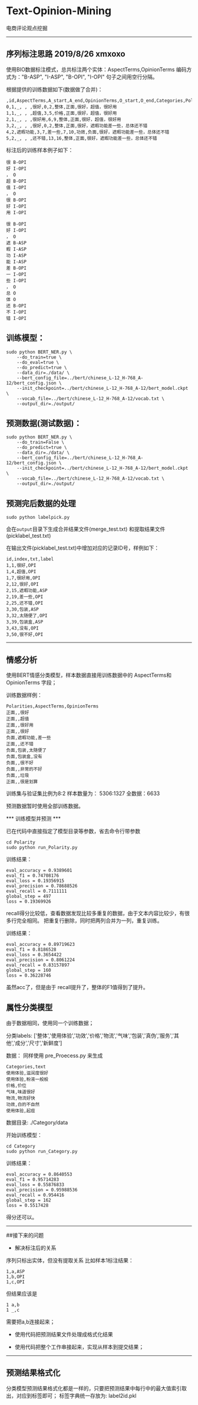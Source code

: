 # Text-Opinion-Mining
电商评论观点挖掘



-----------------------------------------
## 序列标注思路 2019/8/26 xmxoxo

使用BIO数据标注模式，总共标注两个实体：AspectTerms,OpinionTerms
编码方式为："B-ASP", "I-ASP", "B-OPI", "I-OPI"
句子之间用空行分隔。

根据提供的训练数据如下(数据做了合并)：

```
,id,AspectTerms,A_start,A_end,OpinionTerms,O_start,O_end,Categories,Polarities,text
0,1,_, , ,很好,0,2,整体,正面,很好，超值，很好用
1,1,_, , ,超值,3,5,价格,正面,很好，超值，很好用
2,1,_, , ,很好用,6,9,整体,正面,很好，超值，很好用
3,2,_, , ,很好,0,2,整体,正面,很好，遮暇功能差一些，总体还不错
4,2,遮暇功能,3,7,差一些,7,10,功效,负面,很好，遮暇功能差一些，总体还不错
5,2,_, , ,还不错,13,16,整体,正面,很好，遮暇功能差一些，总体还不错
```

标注后的训练样本例子如下：

```
很 B-OPI
好 I-OPI
， O
超 B-OPI
值 I-OPI
， O
很 B-OPI
好 I-OPI
用 I-OPI

很 B-OPI
好 I-OPI
， O
遮 B-ASP
暇 I-ASP
功 I-ASP
能 I-ASP
差 B-OPI
一 I-OPI
些 I-OPI
， O
总 O
体 O
还 B-OPI
不 I-OPI
错 I-OPI
```

## 训练模型：

```
sudo python BERT_NER.py \
	--do_train=true \
	--do_eval=true \
	--do_predict=true \
	--data_dir=./data/ \
	--bert_config_file=../bert/chinese_L-12_H-768_A-12/bert_config.json \
	--init_checkpoint=../bert/chinese_L-12_H-768_A-12/bert_model.ckpt \
	--vocab_file=../bert/chinese_L-12_H-768_A-12/vocab.txt \
	--output_dir=./output/
```

## 预测数据(测试数据)：

```
sudo python BERT_NER.py \
	--do_train=False \
	--do_predict=true \
	--data_dir=./data/ \
	--bert_config_file=../bert/chinese_L-12_H-768_A-12/bert_config.json \
	--init_checkpoint=../bert/chinese_L-12_H-768_A-12/bert_model.ckpt \
	--vocab_file=../bert/chinese_L-12_H-768_A-12/vocab.txt \
	--output_dir=./output/
```

## 预测完后数据的处理
```
sudo python labelpick.py
```

会在`output`目录下生成合并结果文件(merge_test.txt) 和提取结果文件 (picklabel_test.txt)

在输出文件(picklabel_test.txt)中增加对应的记录ID号，样例如下：

```
id,index,txt,label
1,1,很好,OPI
1,4,超值,OPI
1,7,很好用,OPI
2,12,很好,OPI
2,15,遮暇功能,ASP
2,19,差一些,OPI
2,25,还不错,OPI
3,30,包装,ASP
3,32,太随便了,OPI
3,39,包装盒,ASP
3,43,没有,OPI
3,50,很不好,OPI

```


-----------------------------------------
## 情感分析

使用BERT情感分类模型，样本数据直接用训练数据中的 AspectTerms和 OpinionTerms 字段；

训练数据样例：

```
Polarities,AspectTerms,OpinionTerms
正面,,很好
正面,,超值
正面,,很好用
正面,,很好
负面,遮暇功能,差一些
正面,,还不错
负面,包装,太随便了
负面,包装盒,没有
负面,,很不好
负面,,非常的不好
负面,,垃圾
正面,,很是划算
```

训练集与验证集比例为8:2
样本数量为： 5306:1327
全数据：6633

预测数据暂时使用全部训练数据。

*** 训练模型并预测 ***

已在代码中直接指定了模型目录等参数，省去命令行带参数

```
cd Polarity
sudo python run_Polarity.py
```

训练结果：
```
eval_accuracy = 0.9389601
eval_f1 = 0.74708176
eval_loss = 0.19356915
eval_precision = 0.78688526
eval_recall = 0.7111111
global_step = 497
loss = 0.19369926

```

recall得分比较低，查看数据发现比较多重复的数据，由于文本内容比较少，有很多行完全相同。
把重复行删除，同时把两列合并为一列，重复训练。

训练结果：

```
eval_accuracy = 0.89719623
eval_f1 = 0.8186528
eval_loss = 0.3654422
eval_precision = 0.8061224
eval_recall = 0.83157897
global_step = 160
loss = 0.36228746
```

虽然acc了，但是由于 recall提升了，整体的F1值得到了提升。

## 属性分类模型 
由于数据相同，使用同一个训练数据；

分类labels:
['整体','使用体验','功效','价格','物流','气味','包装','真伪','服务','其他','成分','尺寸','新鲜度']

数据：
同样使用 pre_Proecess.py 来生成

```
Categories,text
使用体验,滋润度很好
使用体验,粉液一般般
价格,价位
气味,味道很好
物流,物流好快
功效,白的不自然
使用体验,起痘
```
数据目录: ./Category/data

开始训练模型：

```
cd Category
sudo python run_Category.py
```

训练结果：

```
eval_accuracy = 0.8640553
eval_f1 = 0.95714283
eval_loss = 0.55876833
eval_precision = 0.95988536
eval_recall = 0.954416
global_step = 162
loss = 0.5517428
```

得分还可以。


-----------------------------------------
##接下来的问题

* 解决标注后的关系

序列只标出实体，但没有提取关系
比如样本1标注结果：
```
1,a,ASP
1,b,OPI
1,c,OPI
```

但结果应该是

```
1 a,b
1 _,c
```

需要把a,b连接起来；


* 使用代码把预测结果文件处理成格式化结果

* 使用代码把整个工作串接起来，实现从样本到提交结果；

-----------------------------------------
## 预测结果格式化

分类模型预测结果格式化都是一样的，只要把预测结果中每行中的最大值索引取出，对应到标签即可；
标签字典统一存放为: label2id.pkl




